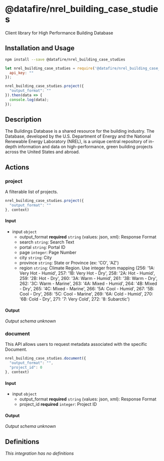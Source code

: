 # @datafire/nrel_building_case_studies

Client library for High Performance Building Database

## Installation and Usage
```bash
npm install --save @datafire/nrel_building_case_studies
```
```js
let nrel_building_case_studies = require('@datafire/nrel_building_case_studies').create({
  api_key: ""
});

nrel_building_case_studies.project({
  "output_format": ""
}).then(data => {
  console.log(data);
});
```

## Description

The Buildings Database is a shared resource for the building industry. The Database, developed by the U.S. Department of Energy and the National Renewable Energy Laboratory (NREL), is a unique central repository of in-depth information and data on high-performance, green building projects across the United States and abroad.  

## Actions

### project
A filterable list of projects.


```js
nrel_building_case_studies.project({
  "output_format": ""
}, context)
```

#### Input
* input `object`
  * output_format **required** `string` (values: json, xml): Response Format
  * search `string`: Search Text
  * portal `string`: Portal ID
  * page `integer`: Page Number
  * city `string`: City
  * province `string`: State or Province (ex: 'CO', 'AZ')
  * region `string`: Climate Region.  Use integer from mapping (256: '1A: Very Hot - Humid', 257: '1B: Very Hot - Dry', 258: '2A: Hot - Humid', 259: '2B: Hot - Dry', 260: '3A: Warm - Humid', 261: '3B: Warm - Dry', 262: '3C: Warm - Marine', 263: '4A: Mixed - Humid', 264: '4B: Mixed - Dry', 265: '4C: Mixed - Marine', 266: '5A: Cool - Humid', 267: '5B: Cool - Dry', 268: '5C: Cool - Marine', 269: '6A: Cold - Humid', 270: '6B: Cold - Dry', 271: '7: Very Cold', 272: '8: Subarctic')

#### Output
*Output schema unknown*

### document
This API allows users to request metadata associated with the specific Document.


```js
nrel_building_case_studies.document({
  "output_format": "",
  "project_id": 0
}, context)
```

#### Input
* input `object`
  * output_format **required** `string` (values: json, xml): Response Format
  * project_id **required** `integer`: Project ID

#### Output
*Output schema unknown*



## Definitions

*This integration has no definitions*
